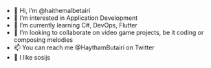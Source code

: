 - 👋 Hi, I’m @haithemalbetairi
- 👀 I’m interested in Application Development
- 🌱 I’m currently learning C#, DevOps, Flutter
- 💞️ I’m looking to collaborate on video game projects, be it coding or composing melodies
- 📫 You can reach me @HaythamButairi on Twitter
- 🌭 I like sosijs

<!---
haithemalbetairi/haithemalbetairi is a ✨ special ✨ repository because its `README.md` (this file) appears on your GitHub profile.
You can click the Preview link to take a look at your changes.
--->
